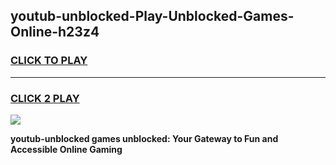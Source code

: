 
## youtub-unblocked-Play-Unblocked-Games-Online-h23z4
<h3>
<a href="https://premium76.site?title=youtub-unblocked&ref=25A">CLICK TO PLAY</a></h3>
<hr>

<h3>
<a href="https://premium76.site?title=youtub-unblocked&ref=25A">CLICK 2 PLAY</a>
  
</h3>

<a href="https://premium76.site?title=youtub-unblocked&ref=25A"><img src="https://clearcache.store/games.png"></a>


**youtub-unblocked games unblocked: Your Gateway to Fun and Accessible Online Gaming**
